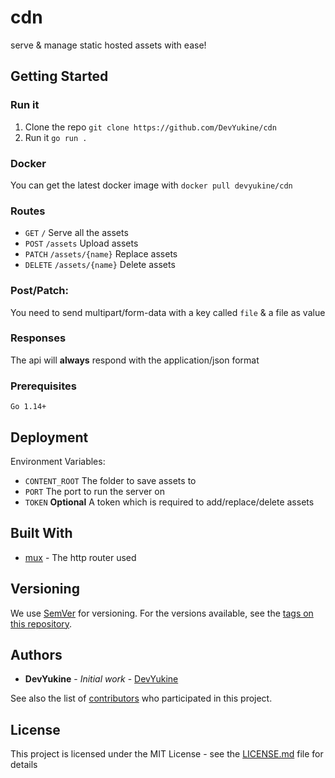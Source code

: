# cdn

serve & manage static hosted assets with ease!

## Getting Started

### Run it

1. Clone the repo `git clone https://github.com/DevYukine/cdn`
2. Run it `go run .`

### Docker
You can get the latest docker image with `docker pull devyukine/cdn`


### Routes
  - `GET` `/` Serve all the assets
  - `POST` `/assets` Upload assets
  - `PATCH` `/assets/{name}` Replace assets
  - `DELETE` `/assets/{name}` Delete assets

### Post/Patch:
You need to send multipart/form-data with a key called `file` & a file as value

### Responses
The api will **always** respond with the application/json format

### Prerequisites

```
Go 1.14+
```

## Deployment

Environment Variables:
  - `CONTENT_ROOT` The folder to save assets to
  - `PORT` The port to run the server on
  - `TOKEN` **Optional** A token which is required to add/replace/delete assets

## Built With

* [mux](https://github.com/gorilla/mux) - The http router used

## Versioning

We use [SemVer](http://semver.org/) for versioning. For the versions available, see the [tags on this repository](https://github.com/DevYukine/cdn/tags). 

## Authors

* **DevYukine** - *Initial work* - [DevYukine](https://github.com/DevYukine)

See also the list of [contributors](https://github.com/DevYukine/cdn/contributors) who participated in this project.

## License

This project is licensed under the MIT License - see the [LICENSE.md](LICENSE.md) file for details